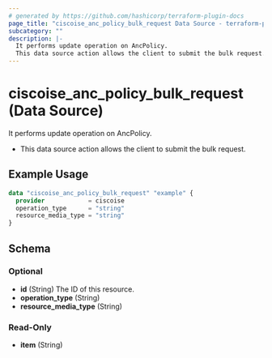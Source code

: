 ```yaml
---
# generated by https://github.com/hashicorp/terraform-plugin-docs
page_title: "ciscoise_anc_policy_bulk_request Data Source - terraform-provider-ciscoise"
subcategory: ""
description: |-
  It performs update operation on AncPolicy.
  This data source action allows the client to submit the bulk request.
---
```


# ciscoise_anc_policy_bulk_request (Data Source)

It performs update operation on AncPolicy.

- This data source action allows the client to submit the bulk request.

## Example Usage

```terraform
data "ciscoise_anc_policy_bulk_request" "example" {
  provider            = ciscoise
  operation_type      = "string"
  resource_media_type = "string"
}
```

<!-- schema generated by tfplugindocs -->
## Schema

### Optional

- **id** (String) The ID of this resource.
- **operation_type** (String)
- **resource_media_type** (String)

### Read-Only

- **item** (String)


